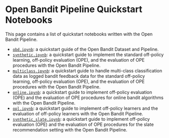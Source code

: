 # Open Bandit Pipeline Quickstart Notebooks

This page contains a list of quickstart notebooks written with the Open Bandit Pipeline.

- [`obd.ipynb`](./obd.ipynb): a quickstart guide of the Open Bandit Dataset and Pipeline.
- [`synthetic.ipynb`](./synthetic.ipynb): a quickstart guide to implement the standard off-policy learning, off-policy evaluation (OPE), and the evaluation of OPE procedures with the Open Bandit Pipeline.
- [`multiclass.ipynb`](./multiclass.ipynb): a quickstart guide to handle multi-class classification data as logged bandit feedback data for the standard off-policy learning, off-policy evaluation (OPE), and the evaluation of OPE procedures with the Open Bandit Pipeline.
- [`online.ipynb`](./online.ipynb): a quickstart guide to implement off-policy evaluation (OPE) and the evaluation of OPE procedures for online bandit algorithms with the Open Bandit Pipeline.
- [`opl.ipynb`](./opl.ipynb): a quickstart guide to implement off-policy learners and the evaluation of off-policy learners with the Open Bandit Pipeline.
- [`synthetic_slate.ipynb`](./synthetic_slate.ipynb): a quickstart guide to implement off-policy evaluation (OPE) and the evaluation of OPE procedures for the slate recommendation setting with the Open Bandit Pipeline.
